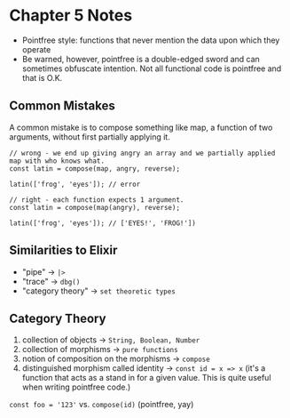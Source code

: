 # Chapter 5 Notes

- Pointfree style: functions that never mention the data upon which they operate
- Be warned, however, pointfree is a double-edged sword and can sometimes obfuscate intention. Not all functional code is pointfree and that is O.K.

## Common Mistakes

A common mistake is to compose something like map, a function of two arguments, without first partially applying it.
```
// wrong - we end up giving angry an array and we partially applied map with who knows what.
const latin = compose(map, angry, reverse);

latin(['frog', 'eyes']); // error

// right - each function expects 1 argument.
const latin = compose(map(angry), reverse);

latin(['frog', 'eyes']); // ['EYES!', 'FROG!'])
```

## Similarities to Elixir

- "pipe" -> `|>`
- "trace" -> `dbg()`
- "category theory" -> `set theoretic types`


## Category Theory
1. collection of objects -> `String, Boolean, Number`
2. collection of morphisms -> `pure functions`
3. notion of composition on the morphisms -> `compose`
4. distinguished morphism called identity -> `const id = x => x` (it's a function that acts as a stand in for a given value. This is quite useful when writing pointfree code.)



```const foo = '123'```
vs.
```compose(id)``` (pointfree, yay)